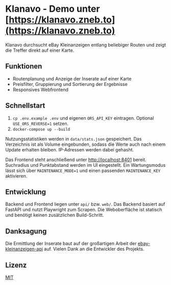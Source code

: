 # Klanavo - Demo unter [https://klanavo.zneb.to](https://klanavo.zneb.to)

Klanavo durchsucht eBay Kleinanzeigen entlang beliebiger Routen und zeigt die Treffer direkt auf einer Karte.

## Funktionen
- Routenplanung und Anzeige der Inserate auf einer Karte
- Preisfilter, Gruppierung und Sortierung der Ergebnisse
- Responsives Webfrontend

## Schnellstart
1. `cp .env.example .env` und eigenen `ORS_API_KEY` eintragen. Optional `USE_ORS_REVERSE=1` setzen.
2. `docker-compose up --build`

Nutzungsstatistiken werden in `data/stats.json` gespeichert. Das Verzeichnis
ist als Volume eingebunden, sodass die Werte auch nach einem Update erhalten
bleiben. IP-Adressen werden dabei gehasht.

Das Frontend steht anschließend unter [http://localhost:8401](http://localhost:8401) bereit. Suchradius und Punktabstand werden im UI eingestellt. Ein Wartungsmodus lässt sich über `MAINTENANCE_MODE=1` und einen passenden `MAINTENANCE_KEY` aktivieren.

## Entwicklung
Backend und Frontend liegen unter `api/` bzw. `web/`. Das Backend basiert auf FastAPI und nutzt Playwright zum Scrapen. Die Weboberfläche ist statisch und benötigt keinen zusätzlichen Build-Schritt.

## Danksagung
Die Ermittlung der Inserate baut auf der großartigen Arbeit der [ebay-kleinanzeigen-api](https://github.com/DanielWTE/ebay-kleinanzeigen-api) auf. Vielen Dank an die Entwickler des Projekts.

## Lizenz
[MIT](LICENSE)
